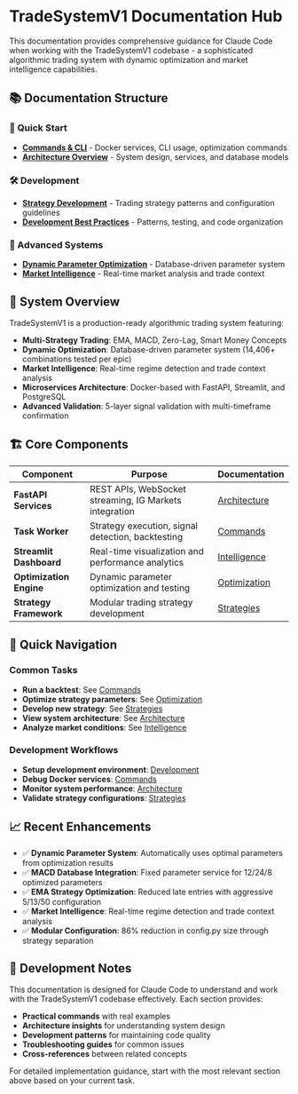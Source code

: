 # TradeSystemV1 Documentation Hub

This documentation provides comprehensive guidance for Claude Code when working with the TradeSystemV1 codebase - a sophisticated algorithmic trading system with dynamic optimization and market intelligence capabilities.

## 📚 Documentation Structure

### 🚀 Quick Start
- **[Commands & CLI](claude-commands.md)** - Docker services, CLI usage, optimization commands
- **[Architecture Overview](claude-architecture.md)** - System design, services, and database models

### 🛠️ Development
- **[Strategy Development](claude-strategies.md)** - Trading strategy patterns and configuration guidelines
- **[Development Best Practices](claude-development.md)** - Patterns, testing, and code organization

### 🎯 Advanced Systems
- **[Dynamic Parameter Optimization](claude-optimization.md)** - Database-driven parameter system
- **[Market Intelligence](claude-intelligence.md)** - Real-time market analysis and trade context

## 🎯 System Overview

TradeSystemV1 is a production-ready algorithmic trading system featuring:

- **Multi-Strategy Trading**: EMA, MACD, Zero-Lag, Smart Money Concepts
- **Dynamic Optimization**: Database-driven parameter system (14,406+ combinations tested per epic)
- **Market Intelligence**: Real-time regime detection and trade context analysis
- **Microservices Architecture**: Docker-based with FastAPI, Streamlit, and PostgreSQL
- **Advanced Validation**: 5-layer signal validation with multi-timeframe confirmation

## 🏗️ Core Components

| Component | Purpose | Documentation |
|-----------|---------|---------------|
| **FastAPI Services** | REST APIs, WebSocket streaming, IG Markets integration | [Architecture](claude-architecture.md) |
| **Task Worker** | Strategy execution, signal detection, backtesting | [Commands](claude-commands.md) |
| **Streamlit Dashboard** | Real-time visualization and performance analytics | [Intelligence](claude-intelligence.md) |
| **Optimization Engine** | Dynamic parameter optimization and testing | [Optimization](claude-optimization.md) |
| **Strategy Framework** | Modular trading strategy development | [Strategies](claude-strategies.md) |

## 🚦 Quick Navigation

### Common Tasks
- **Run a backtest**: See [Commands](claude-commands.md#forex-scanner-cli)
- **Optimize strategy parameters**: See [Optimization](claude-optimization.md#ema-parameter-optimization-system)
- **Develop new strategy**: See [Strategies](claude-strategies.md#strategy-development-pattern)
- **View system architecture**: See [Architecture](claude-architecture.md#service-architecture)
- **Analyze market conditions**: See [Intelligence](claude-intelligence.md#market-regime-analysis)

### Development Workflows
- **Setup development environment**: [Development](claude-development.md#development-setup)
- **Debug Docker services**: [Commands](claude-commands.md#docker-services-management)
- **Monitor system performance**: [Architecture](claude-architecture.md#performance-monitoring)
- **Validate strategy configurations**: [Strategies](claude-strategies.md#validation-pattern)

## 📈 Recent Enhancements

- ✅ **Dynamic Parameter System**: Automatically uses optimal parameters from optimization results
- ✅ **MACD Database Integration**: Fixed parameter service for 12/24/8 optimized parameters  
- ✅ **EMA Strategy Optimization**: Reduced late entries with aggressive 5/13/50 configuration
- ✅ **Market Intelligence**: Real-time regime detection and trade context analysis
- ✅ **Modular Configuration**: 86% reduction in config.py size through strategy separation

## 🔧 Development Notes

This documentation is designed for Claude Code to understand and work with the TradeSystemV1 codebase effectively. Each section provides:

- **Practical commands** with real examples
- **Architecture insights** for understanding system design
- **Development patterns** for maintaining code quality
- **Troubleshooting guides** for common issues
- **Cross-references** between related concepts

For detailed implementation guidance, start with the most relevant section above based on your current task.